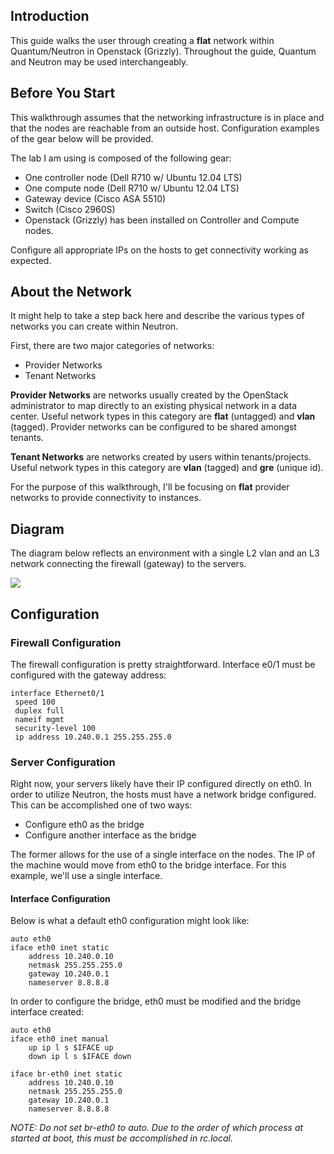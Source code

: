 ## Introduction ##

This guide walks the user through creating a **flat** network within Quantum/Neutron in Openstack (Grizzly). Throughout the guide, Quantum and Neutron may be used interchangeably.

## Before You Start ##

This walkthrough assumes that the networking infrastructure is in place and that the nodes are reachable from an outside host. Configuration examples of the gear below will be provided.

The lab I am using is composed of the following gear:

* One controller node (Dell R710 w/ Ubuntu 12.04 LTS)
* One compute node (Dell R710 w/ Ubuntu 12.04 LTS)
* Gateway device (Cisco ASA 5510)
* Switch (Cisco 2960S)
* Openstack (Grizzly) has been installed on Controller and Compute nodes.

Configure all appropriate IPs on the hosts to get connectivity working as expected. 

## About the Network ##

It might help to take a step back here and describe the various types of networks you can create within Neutron.

First, there are two major categories of networks:

- Provider Networks
- Tenant Networks

**Provider Networks** are networks usually created by the OpenStack administrator to map directly to an existing physical network in a data center. Useful network types in this category are **flat** (untagged) and **vlan** (tagged). Provider networks can be configured to be shared amongst tenants.

**Tenant Networks** are networks created by users within tenants/projects. Useful network types in this category are **vlan** (tagged) and **gre** (unique id). 

For the purpose of this walkthrough, I'll be focusing on **flat** provider networks to provide connectivity to instances.

## Diagram ##

The diagram below reflects an environment with a single L2 vlan and an L3 network connecting the firewall (gateway) to the servers.

![](http://i.imgur.com/9SNsxOr.png)

## Configuration ##

### Firewall Configuration ###

The firewall configuration is pretty straightforward. Interface e0/1 must be configured with the gateway address:

```
interface Ethernet0/1
 speed 100
 duplex full
 nameif mgmt
 security-level 100
 ip address 10.240.0.1 255.255.255.0
```

### Server Configuration ###

Right now, your servers likely have their IP configured directly on eth0. In order to utilize Neutron, the hosts must have a network bridge configured. This can be accomplished one of two ways:

- Configure eth0 as the bridge
- Configure another interface as the bridge

The former allows for the use of a single interface on the nodes. The IP of the machine would move from eth0 to the bridge interface. For this example, we'll use a single interface.

#### Interface Configuration ####

Below is what a default eth0 configuration might look like:

```
auto eth0
iface eth0 inet static
	address 10.240.0.10
	netmask 255.255.255.0
	gateway 10.240.0.1
	nameserver 8.8.8.8
```

In order to configure the bridge, eth0 must be modified and the bridge interface created:

```
auto eth0
iface eth0 inet manual
	up ip l s $IFACE up
	down ip l s $IFACE down
	
iface br-eth0 inet static
	address 10.240.0.10
	netmask 255.255.255.0
	gateway 10.240.0.1
	nameserver 8.8.8.8
```

*NOTE: Do not set br-eth0 to auto. Due to the order of which process at started at boot, this must be accomplished in rc.local.*








